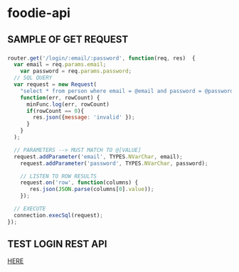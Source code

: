 # foodie-api

## SAMPLE OF GET REQUEST

###
```javascript
router.get('/login/:email/:password', function(req, res)  {
  var email = req.params.email;
	var password = req.params.password;
  // SQL QUERY
  var request = new Request(
    "select * from person where email = @email and password = @password FOR JSON AUTO",
    function(err, rowCount) {
      minFunc.log(err, rowCount)
      if(rowCount == 0){
        res.json({message: 'invalid' });
      }
    }
  );

  // PARAMETERS --> MUST MATCH TO @[VALUE]
  request.addParameter('email', TYPES.NVarChar, email);
	request.addParameter('password', TYPES.NVarChar, password);

	// LISTEN TO ROW RESULTS
	request.on('row', function(columns) {
	   res.json(JSON.parse(columns[0].value));
	});

  // EXECUTE
  connection.execSql(request);
});
```

## TEST LOGIN REST API
[HERE](https://foodin-api.herokuapp.com/person/login/zhiyong@gmail.com/123)
